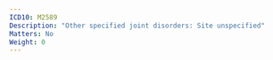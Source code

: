 ```yaml
---
ICD10: M2589
Description: "Other specified joint disorders: Site unspecified"
Matters: No
Weight: 0
---
```


